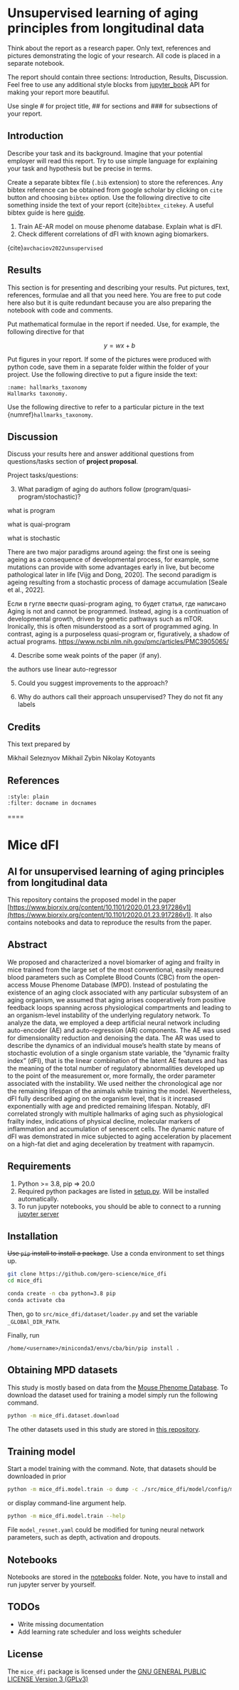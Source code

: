 # Unsupervised learning of aging principles from longitudinal data

Think about the report as a research paper. Only text, references and pictures demonstrating the logic of your research. All code is placed in a separate notebook.

The report should contain three sections: Introduction, Results, Discussion. Feel free to use any additional style blocks from [jupyter_book](https://jupyterbook.org/en/stable/intro.html) API for making your report more beautiful.

Use single # for project title, ## for sections and ### for subsections of your report.

## Introduction

Describe your task and its background. Imagine that your potential employer will read this report. Try to use simple language for explaining your task and hypothesis but be precise in terms.

Create a separate bibtex file (`.bib` extension) to store the references. Any bibtex reference can be obtained from google scholar by clicking on `cite` button and choosing `bibtex` option. Use the following directive to cite something inside the text of your report {cite}`bibtex_citekey`. A useful bibtex guide is here [guide](https://www.bibtex.com/g/bibtex-format/).

1.  Train AE-AR model on mouse phenome database. Explain what is dFI.
2.  Check different correlations of dFI with known aging biomarkers.

{cite}`avchaciov2022unsupervised`

## Results

This section is for presenting and describing your results. Put pictures, text, references, formulae and all that you need here. You are free to put code here also but it is quite redundant because you are also preparing the notebook with code and comments. 

Put mathematical formulae in the report if needed. Use, for example, the following directive for that

$$ y = wx + b$$

Put figures in your report. If some of the pictures were produced with python code, save them in a separate folder within the folder of your project. Use the following directive to put a figure inside the text:

```{figure} figs/hallmarks_taxonomy.png
:name: hallmarks_taxonomy
Hallmarks taxonomy.
```

Use the following directive to refer to a particular picture in the text {numref}`hallmarks_taxonomy`.

## Discussion

Discuss your results here and answer additional questions from questions/tasks section of **project proposal**. 

Project tasks/questions:


3.  What paradigm of aging do authors follow (program/quasi-program/stochastic)?

what is program

what is quai-program

what is stochastic

There are two major paradigms around ageing: the first one is seeing ageing as a consequence of developmental process, for example, some mutations can provide with some advantages early in live, but become pathological later in life [Vijg and Dong, 2020]. The second paradigm is ageing resulting from a stochastic process of damage accumulation [Seale et al., 2022]. 

Если в гугле ввести quasi-program aging, то будет статья, где написано 
Aging is not and cannot be programmed. Instead, aging is a continuation of developmental growth, driven by genetic pathways such as mTOR. Ironically, this is often misunderstood as a sort of programmed aging. In contrast, aging is a purposeless quasi-program or, figuratively, a shadow of actual programs.
https://www.ncbi.nlm.nih.gov/pmc/articles/PMC3905065/



4.  Describe some weak points of the paper (if any).

the authors use linear auto-regressor

5.  Could you suggest improvements to the approach?


6.  Why do authors call their approach unsupervised? 
They do not fit any labels


## Credits
This text prepared by

Mikhail Seleznyov
Mikhail Zybin
Nikolay Kotoyants


## References

```{bibliography}
:style: plain
:filter: docname in docnames
```

====

# Mice dFI

## AI for unsupervised learning of aging principles from longitudinal data

This repository contains the proposed model in the paper
[https://www.biorxiv.org/content/10.1101/2020.01.23.917286v1](https://www.biorxiv.org/content/10.1101/2020.01.23.917286v1).
It also contains notebooks and data to reproduce the results from the paper.


## Abstract
We proposed and characterized a novel biomarker of aging and frailty in mice trained 
from the large set of the most conventional, easily measured blood parameters such as 
Complete Blood Counts (CBC) from the open-access Mouse Phenome Database (MPD).
Instead of postulating the existence of an aging clock associated with any particular 
subsystem of an aging organism, we assumed that aging arises cooperatively from positive
feedback loops spanning across physiological compartments and leading to an organism-level
instability of the underlying regulatory network. To analyze the data, we employed a 
deep artificial neural network including auto-encoder (AE) and auto-regression (AR) 
components. The AE was used for dimensionality reduction and denoising the data.
The AR was used to describe the dynamics of an individual mouse’s health state by means
of stochastic evolution of a single organism state variable, the “dynamic frailty index”
(dFI), that is the linear combination of the latent AE features and has the meaning of 
the total number of regulatory abnormalities developed up to the point of the measurement
or, more formally, the order parameter associated with the instability. 
We used neither the chronological age nor the remaining lifespan of the animals while 
training the model. Nevertheless, dFI fully described aging on the organism level, 
that is it increased exponentially with age and predicted remaining lifespan. 
Notably, dFI correlated strongly with multiple hallmarks of aging such as physiological 
frailty index, indications of physical decline, molecular markers of inflammation and
accumulation of senescent cells. The dynamic nature of dFI was demonstrated in mice 
subjected to aging acceleration by placement on a high-fat diet and aging deceleration 
by treatment with rapamycin.

## Requirements
1. Python >= 3.8, pip => 20.0
2. Required python packages are listed in [setup.py](setup.py). Will be installed automatically.
3. To run jupyter notebooks, you should be able to connect to a running [jupyter server](https://jupyter-notebook.readthedocs.io/en/stable/public_server.html)


## Installation
~~Use `pip` install to install a package~~. 
Use a conda environment to set things up.
```bash
git clone https://github.com/gero-science/mice_dfi
cd mice_dfi

conda create -n cba python=3.8 pip
conda activate cba
```
Then, go to `src/mice_dfi/dataset/loader.py` and set the variable `_GLOBAl_DIR_PATH`.

Finally, run
```
/home/<username>/miniconda3/envs/cba/bin/pip install .
```

## Obtaining MPD datasets
This study is mostly based on data from the [Mouse Phenome Database](https://phenome.jax.org/). 
To download the dataset used for training a model simply run the following command.
```bash
python -m mice_dfi.dataset.download
```
The other datasets used in this study are stored in [this repository](notebooks/generated).

## Training model

Start a model training with the command. Note, that datasets should be downloaded in prior
```bash
python -m mice_dfi.model.train -o dump -c ./src/mice_dfi/model/config/model_resnet.yaml --tb
```
or display command-line argument help.
```bash
python -m mice_dfi.model.train --help
```
File `model_resnet.yaml` could be modified for tuning neural network parameters, 
such as depth, activation and dropouts. 

## Notebooks

Notebooks are stored in the [notebooks](notebooks/) folder. Note, you have to install and run jupyter
server by yourself. 

## TODOs
 - Write missing documentation
 - Add learning rate scheduler and loss weights scheduler 

## License
The `mice_dfi` package is licensed under the [GNU GENERAL PUBLIC LICENSE Version 3 (GPLv3)](LICENSE)


